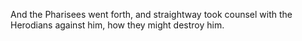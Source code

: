 And the Pharisees went forth, and straightway took counsel with the Herodians against him, how they might destroy him.
